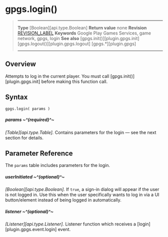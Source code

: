 # gpgs.login()

> --------------------- ------------------------------------------------------------------------------------------
> __Type__              [Boolean][api.type.Boolean]
> __Return value__      none
> __Revision__          [REVISION_LABEL](REVISION_URL)
> __Keywords__          Google Play Games Services, game network, gpgs, login
> __See also__          [gpgs.init()][plugin.gpgs.init]
>						[gpgs.logout()][plugin.gpgs.logout]
>						[gpgs.*][plugin.gpgs]
> --------------------- ------------------------------------------------------------------------------------------

## Overview

Attempts to log in the current player. You must call [gpgs.init()][plugin.gpgs.init] before making this function call.


## Syntax

	gpgs.login( params )

##### params ~^(required)^~
_[Table][api.type.Table]._ Contains parameters for the login &mdash; see the next section for details.


## Parameter Reference

The `params` table includes parameters for the login.

##### userInitiated ~^(optional)^~
_[Boolean][api.type.Boolean]._ If `true`, a <nobr>sign-in</nobr> dialog will appear if the user is not logged in. Use this when the user specifically wants to log in via a UI button/element instead of being logged in automatically.

##### listener ~^(optional)^~
_[Listener][api.type.Listener]._ Listener function which receives a [login][plugin.gpgs.event.login] event.
